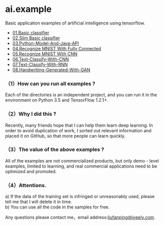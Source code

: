 # ai.example
Basic application examples of artificial intelligence using tensorflow.
*   [01.Basic classifier](https://github.com/Fanping/ai.example/tree/master/01.Basic-Classifier)
*   [02.Slim Basic classifier](https://github.com/Fanping/ai.example/tree/master/02.Slim-Basic-Classifier)
*   [03.Python-Model-And-Java-API](https://github.com/Fanping/ai.example/tree/master/03.Python-Model-Java-API)
*   [04.Recognize MNIST With Fully Connected](https://github.com/Fanping/ai.example/tree/master/04.Recognize-MNIST-With-Fully-Connected)
*   [05.Recognize MNIST With CNN](https://github.com/Fanping/ai.example/tree/master/05.Recognize-MNIST-With-CNN)
*   [06.Text-Classify-With-CNN](https://github.com/Fanping/ai.example/tree/master/06.Text-Classify-With-CNN)
*   [07.Text-Classify-With-RNN](https://github.com/Fanping/ai.example/tree/master/07.Text-Classify-With-RNN)
*   [08.Handwriting-Generated-With-GAN](https://github.com/Fanping/ai.example/tree/master/08.Handwriting-Generated-With-GAN)

### （1）How can you run all examples ?
Each of the directories is an independent project, and you can run it in the environment on Python 3.5 and TensorFlow 1.2.1+.

### （2）Why I did this ?
Recently, many friends hope that I can help them learn deep learning. In order to avoid duplication of work, I sorted out relevant information and placed it on GitHub, so that more people can learn quickly.

### （3）The value of the above examples ?
All of the examples are not commercialized products, but only demo - level examples, limited to learning, and real commercial applications need to be optimized and promoted.

### （4）Attentions.
a) If the data of the training set is infringed or unreasonably used, please tell me that I will delete it in time.<br/>
b) You can use all the code in the samples for free.

Any questions please contact me，email address:<liufanping@iveely.com>.